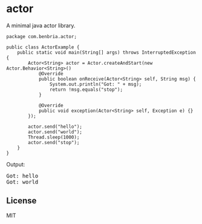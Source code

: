 actor
=====

A minimal java actor library.

    package com.benbria.actor;
    
    public class ActorExample {
        public static void main(String[] args) throws InterruptedException {
            Actor<String> actor = Actor.createAndStart(new Actor.Behavior<String>()
                @Override
                public boolean onReceive(Actor<String> self, String msg) {
                    System.out.println("Got: " + msg);
                    return !msg.equals("stop");
                }

                @Override
                public void exception(Actor<String> self, Exception e) {}
            });
 
            actor.send("hello");
            actor.send("world");
            Thread.sleep(1000);
            actor.send("stop");
        }
    }

Output:
<pre>
Got: hello
Got: world
</pre>

License
-

MIT
